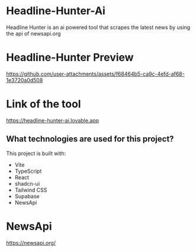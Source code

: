 # Headline-Hunter-Ai
Headline Hunter is an ai powered tool that scrapes the latest news by using the api of newsapi.org

# Headline-Hunter Preview
https://github.com/user-attachments/assets/f68464b5-ca9c-4efd-af68-1e3720a0d508

# Link of the tool 
https://headline-hunter-ai.lovable.app

## What technologies are used for this project?

This project is built with:

- Vite
- TypeScript
- React
- shadcn-ui
- Tailwind CSS
- Supabase
- NewsApi

# NewsApi
https://newsapi.org/
